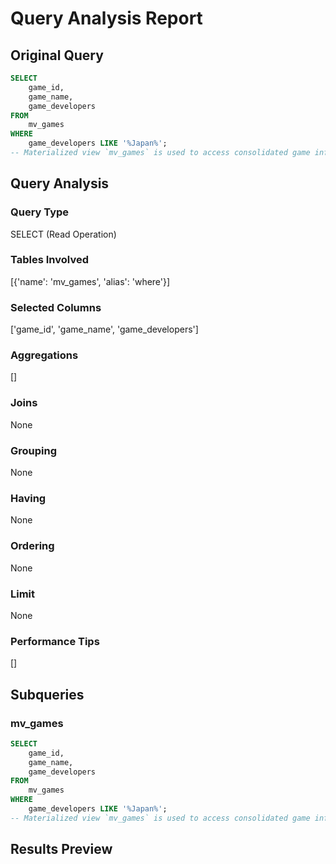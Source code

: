 # Query Analysis Report

## Original Query
```sql
SELECT 
    game_id, 
    game_name, 
    game_developers
FROM 
    mv_games
WHERE 
    game_developers LIKE '%Japan%';
-- Materialized view `mv_games` is used to access consolidated game information efficiently.
```

## Query Analysis

### Query Type
SELECT (Read Operation)

### Tables Involved
[{'name': 'mv_games', 'alias': 'where'}]

### Selected Columns
['game_id', 'game_name', 'game_developers']

### Aggregations
[]

### Joins
None

### Grouping
None

### Having
None

### Ordering
None

### Limit
None

### Performance Tips
[]

## Subqueries

### mv_games
```sql
SELECT 
    game_id, 
    game_name, 
    game_developers
FROM 
    mv_games
WHERE 
    game_developers LIKE '%Japan%';
-- Materialized view `mv_games` is used to access consolidated game information efficiently.
```

## Results Preview
